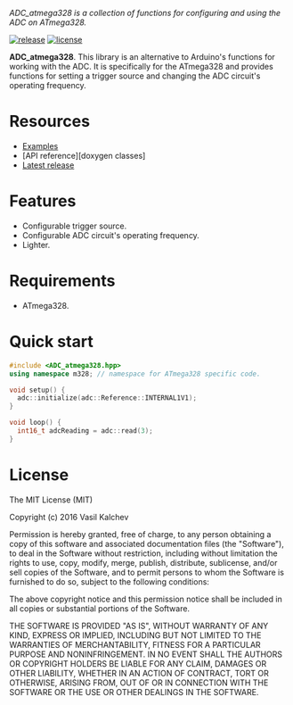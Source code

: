 *ADC_atmega328 is a collection of functions for configuring and using the ADC on ATmega328.*

[![release](https://img.shields.io/badge/release-0.1.0-yellow.svg)](https://github.com/VaSe7u/ADC_atmega328/releases)
[![license](https://img.shields.io/github/license/mashape/apistatus.svg?maxAge=2592000)](https://opensource.org/licenses/mit-license.php)


**ADC_atmega328**.
This library is an alternative to Arduino's functions for working with the ADC. It is specifically for the ATmega328 and provides functions for setting a trigger source and changing the ADC circuit's operating frequency.


Resources
=========
 - [Examples][examples]
 - [API reference][doxygen classes]
 - [Latest release][latest release]


Features
========
 - Configurable trigger source.
 - Configurable ADC circuit's operating frequency.
 - Lighter.


Requirements
============
 - ATmega328.


Quick start
===========
```c++
#include <ADC_atmega328.hpp>
using namespace m328; // namespace for ATmega328 specific code.

void setup() {
  adc::initialize(adc::Reference::INTERNAL1V1);
}

void loop() {
  int16_t adcReading = adc::read(3);
}

```

License
=======
The MIT License (MIT)

Copyright (c) 2016 Vasil Kalchev

Permission is hereby granted, free of charge, to any person obtaining a copy
of this software and associated documentation files (the "Software"), to deal
in the Software without restriction, including without limitation the rights
to use, copy, modify, merge, publish, distribute, sublicense, and/or sell
copies of the Software, and to permit persons to whom the Software is
furnished to do so, subject to the following conditions:

The above copyright notice and this permission notice shall be included in all
copies or substantial portions of the Software.

THE SOFTWARE IS PROVIDED "AS IS", WITHOUT WARRANTY OF ANY KIND, EXPRESS OR
IMPLIED, INCLUDING BUT NOT LIMITED TO THE WARRANTIES OF MERCHANTABILITY,
FITNESS FOR A PARTICULAR PURPOSE AND NONINFRINGEMENT. IN NO EVENT SHALL THE
AUTHORS OR COPYRIGHT HOLDERS BE LIABLE FOR ANY CLAIM, DAMAGES OR OTHER
LIABILITY, WHETHER IN AN ACTION OF CONTRACT, TORT OR OTHERWISE, ARISING FROM,
OUT OF OR IN CONNECTION WITH THE SOFTWARE OR THE USE OR OTHER DEALINGS IN THE
SOFTWARE.

[examples]: https://github.com/VaSe7u/ADC_atmega328/tree/master/examples
[latest release]: https://github.com/VaSe7u/ADC_atmega328/releases/latest

